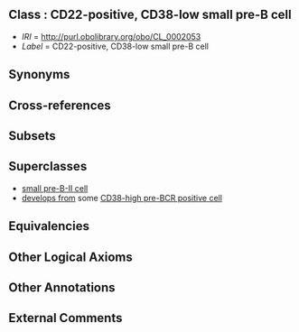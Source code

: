 
## Class : CD22-positive, CD38-low small pre-B cell

 * *IRI* = http://purl.obolibrary.org/obo/CL_0002053
 * *Label* = CD22-positive, CD38-low small pre-B cell

## Synonyms


## Cross-references


## Subsets


## Superclasses

 * [small pre-B-II cell](../../CL/54/CL_0000954.md)
 * [develops from](../../RO/02/RO_0002202.md) some [CD38-high pre-BCR positive cell](../../CL/51/CL_0002051.md)

## Equivalencies


## Other Logical Axioms


## Other Annotations


## External Comments

